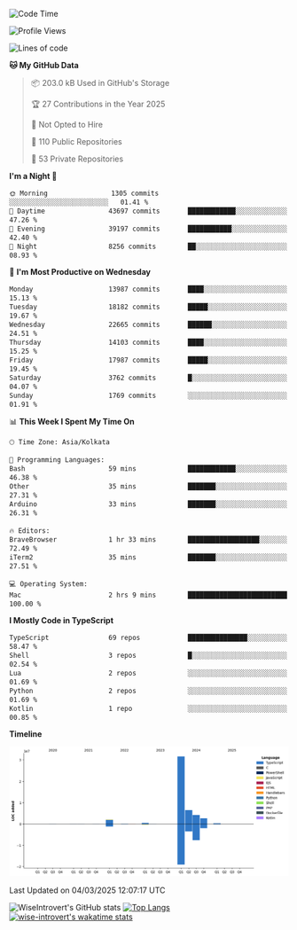 <!--START_SECTION:waka-->
![Code Time](http://img.shields.io/badge/Code%20Time-2%2C233%20hrs%2023%20mins-blue)

![Profile Views](http://img.shields.io/badge/Profile%20Views-3-blue)

![Lines of code](https://img.shields.io/badge/From%20Hello%20World%20I%27ve%20Written-48.2%20million%20lines%20of%20code-blue)

**🐱 My GitHub Data** 

> 📦 203.0 kB Used in GitHub's Storage 
 > 
> 🏆 27 Contributions in the Year 2025
 > 
> 🚫 Not Opted to Hire
 > 
> 📜 110 Public Repositories 
 > 
> 🔑 53 Private Repositories 
 > 
**I'm a Night 🦉** 

```text
🌞 Morning                1305 commits        ░░░░░░░░░░░░░░░░░░░░░░░░░   01.41 % 
🌆 Daytime                43697 commits       ████████████░░░░░░░░░░░░░   47.26 % 
🌃 Evening                39197 commits       ███████████░░░░░░░░░░░░░░   42.40 % 
🌙 Night                  8256 commits        ██░░░░░░░░░░░░░░░░░░░░░░░   08.93 % 
```
📅 **I'm Most Productive on Wednesday** 

```text
Monday                   13987 commits       ████░░░░░░░░░░░░░░░░░░░░░   15.13 % 
Tuesday                  18182 commits       █████░░░░░░░░░░░░░░░░░░░░   19.67 % 
Wednesday                22665 commits       ██████░░░░░░░░░░░░░░░░░░░   24.51 % 
Thursday                 14103 commits       ████░░░░░░░░░░░░░░░░░░░░░   15.25 % 
Friday                   17987 commits       █████░░░░░░░░░░░░░░░░░░░░   19.45 % 
Saturday                 3762 commits        █░░░░░░░░░░░░░░░░░░░░░░░░   04.07 % 
Sunday                   1769 commits        ░░░░░░░░░░░░░░░░░░░░░░░░░   01.91 % 
```


📊 **This Week I Spent My Time On** 

```text
🕑︎ Time Zone: Asia/Kolkata

💬 Programming Languages: 
Bash                     59 mins             ████████████░░░░░░░░░░░░░   46.38 % 
Other                    35 mins             ███████░░░░░░░░░░░░░░░░░░   27.31 % 
Arduino                  33 mins             ███████░░░░░░░░░░░░░░░░░░   26.31 % 

🔥 Editors: 
BraveBrowser             1 hr 33 mins        ██████████████████░░░░░░░   72.49 % 
iTerm2                   35 mins             ███████░░░░░░░░░░░░░░░░░░   27.51 % 

💻 Operating System: 
Mac                      2 hrs 9 mins        █████████████████████████   100.00 % 
```

**I Mostly Code in TypeScript** 

```text
TypeScript               69 repos            ███████████████░░░░░░░░░░   58.47 % 
Shell                    3 repos             █░░░░░░░░░░░░░░░░░░░░░░░░   02.54 % 
Lua                      2 repos             ░░░░░░░░░░░░░░░░░░░░░░░░░   01.69 % 
Python                   2 repos             ░░░░░░░░░░░░░░░░░░░░░░░░░   01.69 % 
Kotlin                   1 repo              ░░░░░░░░░░░░░░░░░░░░░░░░░   00.85 % 
```



**Timeline**

![Lines of Code chart](https://raw.githubusercontent.com/wise-introvert/wise-introvert/master/assets/bar_graph.png)


 Last Updated on 04/03/2025 12:07:17 UTC
<!--END_SECTION:waka-->

![WiseIntrovert's GitHub stats](https://github-readme-stats.vercel.app/api?username=wise-introvert&count_private=true&show_icons=true)
[![Top Langs](https://github-readme-stats.vercel.app/api/top-langs/?username=wise-introvert&langs_count=10)](https://github.com/anuraghazra/github-readme-stats)
[![wise-introvert's wakatime stats](https://github-readme-stats.vercel.app/api/wakatime?username=wiseintrovert)](https://github.com/anuraghazra/github-readme-stats)
